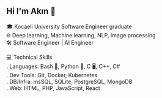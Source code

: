 ## Hi I'm Akın 👋
🎓 Kocaeli University Software Engineer graduate  
🌐 Deep learning, Machine learning, NLP, Image processing  
🛠️ Software Engineer | AI Engineer  
  
💻 Technical Skills  
. Languages: Bash 🐚, Python 🐍, C 🖥️, C++, C#  
. Dev Tools: Git, Docker, Kubernetes  
. DB/Infra: msSQL, SQLite, PostgreSQL, MongoDB  
. Web: HTML, PHP, JavaScript, React

<!--
**akinkarlitepe/akinkarlitepe** is a ✨ _special_ ✨ repository because its `README.md` (this file) appears on your GitHub profile.

Here are some ideas to get you started:

- 🔭 I’m currently working on ...
- 🌱 I’m currently learning ...
- 👯 I’m looking to collaborate on ...
- 🤔 I’m looking for help with ...
- 💬 Ask me about ...
- 📫 How to reach me: ...
- 😄 Pronouns: ...
- ⚡ Fun fact: ...
-->
